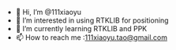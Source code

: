 - 👋 Hi, I’m @111xiaoyu
- 👀 I’m interested in using RTKLIB for positioning
- 🌱 I’m currently learning RTKLIB and PPK
- 📫 How to reach me :111xiaoyu.tao@gmail.com


<!---
111xiaoyu/111xiaoyu is a ✨ special ✨ repository because its `README.md` (this file) appears on your GitHub profile.
You can click the Preview link to take a look at your changes.
--->
